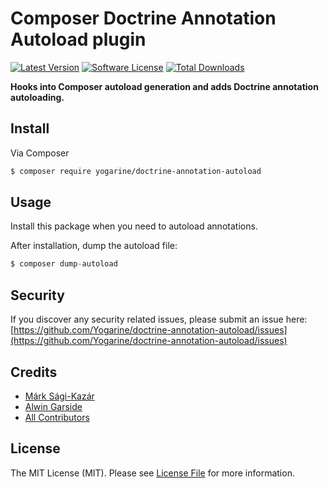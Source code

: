 # Composer Doctrine Annotation Autoload plugin

[![Latest Version](https://img.shields.io/github/release/Yogarine/doctrine-annotation-autoload.svg?style=flat-square)](https://github.com/Yogarine/doctrine-annotation-autoload/releases)
[![Software License](https://img.shields.io/badge/license-MIT-brightgreen.svg?style=flat-square)](LICENSE)
[![Total Downloads](https://img.shields.io/packagist/dt/yogarine/doctrine-annotation-autoload.svg?style=flat-square)](https://packagist.org/packages/yogarine/doctrine-annotation-autoload)

**Hooks into Composer autoload generation and adds Doctrine annotation autoloading.**


## Install

Via Composer

``` bash
$ composer require yogarine/doctrine-annotation-autoload
```


## Usage

Install this package when you need to autoload annotations.

After installation, dump the autoload file:

``` php
$ composer dump-autoload
```


## Security

If you discover any security related issues, please submit an issue here:<br>
[https://github.com/Yogarine/doctrine-annotation-autoload/issues](https://github.com/Yogarine/doctrine-annotation-autoload/issues)


## Credits

- [Márk Sági-Kazár](https://github.com/sagikazarmark)
- [Alwin Garside](https://github.com/Yogarine)
- [All Contributors](https://github.com/Yogarine/doctrine-annotation-autoload/contributors)


## License

The MIT License (MIT). Please see [License File](LICENSE) for more information.
